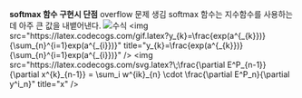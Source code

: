 **softmax 함수 구현시 단점**
overflow 문제 생김 softmax 함수는 지수함수를 사용하는데 아주 큰 값을 내뱉어낸다.
![수식](https://www.codecogs.com/eqnedit.php?latex=y_{k}=\frac{exp(a^{_{k}})}{\sum_{n}^{i=1}exp(a^{_{i}})})
<img src="https://latex.codecogs.com/gif.latex?y_{k}=\frac{exp(a^{_{k}})}{\sum_{n}^{i=1}exp(a^{_{i}})}" title="y_{k}=\frac{exp(a^{_{k}})}{\sum_{n}^{i=1}exp(a^{_{i}})}" />
<img src="https://latex.codecogs.com/svg.latex?\;\frac{\partial E^P_{n-1}}{\partial x^{k}_{n-1}} = \sum_i w^{ik}_{n} \cdot \frac{\partial E^P_n}{\partial y^i_n}" title="x" />
